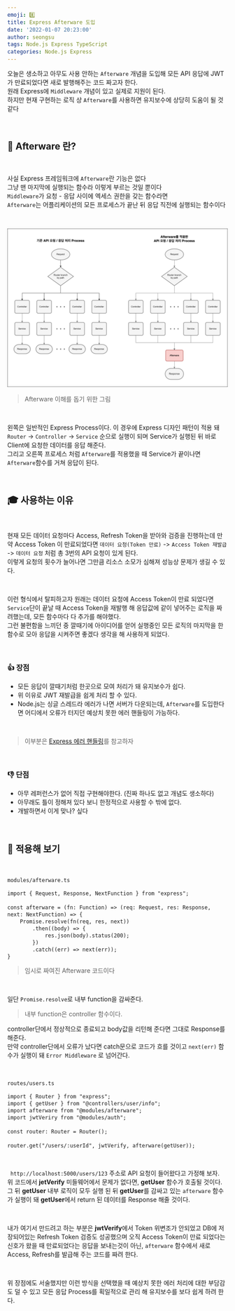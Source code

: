 ```yaml
---
emoji: 8️⃣
title: Express Afterware 도입
date: '2022-01-07 20:23:00'
author: seongsu
tags: Node.js Express TypeScript
categories: Node.js Express
---
```


오늘은 생소하고 아무도 사용 안하는 `Afterware` 개념을 도입해 모든 API 응답에 JWT가 만료되었다면 새로 발행해주는 코드 짜고자 한다.<br/>
원래 Express에 `Middleware` 개념이 있고 실제로 지원이 된다.<br/>
하지만 현재 구현하는 로직 상 `Afterware`를 사용하면 유지보수에 상당히 도움이 될 것 같다<br/>

<br/>

## 🤔 Afterware 란?

<br/>

사실 Express 프레임워크에 `Afterware`란 기능은 없다<br/>
그냥 맨 마지막에 실행되는 함수라 이렇게 부르는 것일 뿐이다<br/>
`Middleware`가 요청 - 응답 사이에 엑세스 권한을 갖는 함수라면<br/>
`Afterware`는 어플리케이션의 모든 프로세스가 끝난 뒤 응답 직전에 실행되는 함수이다<br/>

<br/>

![Server_Process.png](./Server_Process.png)

> Afterware 이해를 돕기 위한 그림

<br/>

왼쪽은 일반적인 Express Process이다. 이 경우에 Express 디자인 패턴이 적용 돼<br/>
`Router` -> `Controller` -> `Service` 순으로 실행이 되며 Service가 실행된 뒤 바로 Client에 요청한 데이터를 응답 해준다.<br/>
그리고 오른쪽 프로세스 처럼 `Afterware`를 적용했을 때 Service가 끝이나면 `Afterware`함수를 거쳐 응답이 된다.<br/>

<br/>

## 🎓 사용하는 이유

<br/>

현재 모든 데이터 요청마다 Access, Refresh Token을 받아와 검증을 진행하는데 만약 Access Token 이 만료되었다면 `데이터 요청(Token 만료)` -> `Access Token 재발급` -> `데이터 요청` 처럼 총 3번의 API 요청이 있게 된다.<br/>
이렇게 요청의 횟수가 늘어나면 그만큼 리소스 소모가 심해져 성능상 문제가 생길 수 있다.<br/>

<br/>

이런 형식에서 탈피하고자 원래는 데이터 요청에 Access Token이 만료 되었다면 `Service`단이 끝날 때 Access Token을 재발행 해 응답값에 같이 넣어주는 로직을 짜려했는데, 모든 함수마다 다 추가를 해야했다.<br/>
그런 불편함을 느끼던 중 깔때기에 아이디어를 얻어 실행중인 모든 로직의 마지막을 한 함수로 모아 응답을 시켜주면 좋겠다 생각을 해 사용하게 되었다.<br/>

<br/>

### 👍 장점

- 모든 응답이 깔때기처럼 한곳으로 모여 처리가 돼 유지보수가 쉽다.
- 위 이유로 JWT 재발급을 쉽게 처리 할 수 있다.
- Node.js는 싱글 스레드라 에러가 나면 서버가 다운되는데, `Afterware`를 도입한다면 어디에서 오류가 터지던 예상치 못한 에러 핸들링이 가능하다.

<br/>

> 이부분은 [Express 에러 핸들링](https://seongsu.me/express-error-middleware)를 참고하자

<br/>

### 👎 단점

- 아무 레퍼런스가 없어 직접 구현해야한다. (진짜 하나도 없고 개념도 생소하다)
- 아무래도 틀이 정해져 있다 보니 한정적으로 사용할 수 밖에 없다.
- 개발하면서 이게 맞나? 싶다

<br/>

## 🚀 적용해 보기

<br/>

`modules/afterware.ts`

```TS
import { Request, Response, NextFunction } from "express";

const afterware = (fn: Function) => (req: Request, res: Response, next: NextFunction) => {
    Promise.resolve(fn(req, res, next))
        .then((body) => {
            res.json(body).status(200);
        })
        .catch((err) => next(err));
}
```

> 임시로 짜여진 Afterware 코드이다

<br/>

일단 `Promise.resolve`로 내부 function을 감싸준다.<br/>

> 내부 function은 controller 함수이다.

controller단에서 정상적으로 종료되고 body값을 리턴해 준다면 그대로 Response를 해준다.<br/>
만약 controller단에서 오류가 났다면 catch문으로 코드가 흐를 것이고 `next(err)` 함수가 실행이 돼 `Error Middleware` 로 넘어간다.

<br/>

`routes/users.ts`

```TS
import { Router } from "express";
import { getUser } from "@controllers/user/info";
import afterware from "@modules/afterware";
import jwtVeriry from "@modules/auth";

const router: Router = Router();

router.get("/users/:userId", jwtVerify, afterware(getUser));
```

<br/>

` http://localhost:5000/users/123` 주소로 API 요청이 들어왔다고 가정해 보자.<br/>
위 코드에서 **jetVerify** 미들웨어에서 문제가 없다면, **getUser** 함수가 호출될 것이다.<br/>
그 뒤 **getUser** 내부 로직이 모두 실행 된 뒤 **getUser**를 감싸고 있는 `afterware` 함수가 실행이 돼 **getUser**에서 return 된 데이터를 Response 해줄 것이다.<br/>

<br/>

내가 여기서 만드려고 하는 부분은 **jwtVerify**에서 Token 위변조가 안되었고 DB에 저장되어있는 Refresh Token 검증도 성공했으며 오직 Access Token이 만료 되었다는 신호가 왔을 때 만료되었다는 응답을 보내는것이 아닌, `afterware` 함수에서 새로 Access, Refresh를 발급해 주는 코드를 짜려 한다.<br/>

<br/>

위 장점에도 서술했지만 이런 방식을 선택했을 때 예상치 못한 에러 처리에 대한 부담감도 덜 수 있고 모든 응답 Process를 획일적으로 관리 해 유지보수를 보다 쉽게 하려 한다.<br/>

```toc

```

<br/>
<br/>
